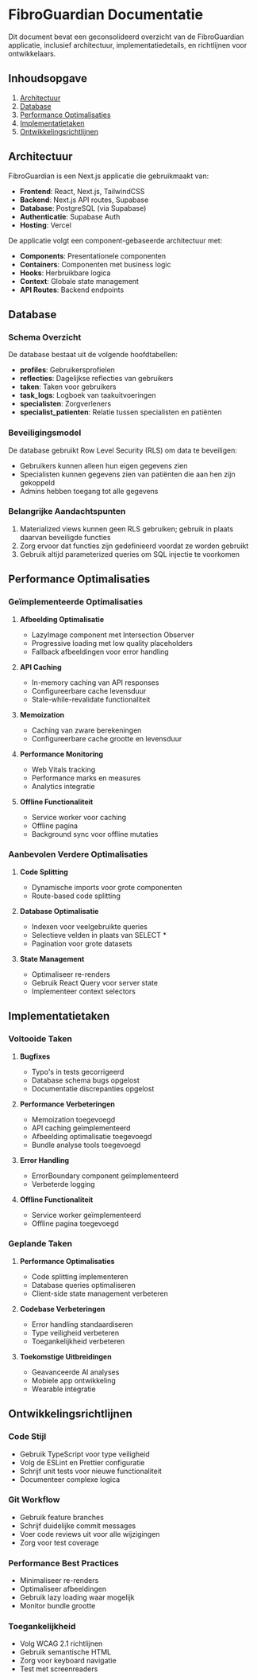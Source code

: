 # FibroGuardian Documentatie

Dit document bevat een geconsolideerd overzicht van de FibroGuardian applicatie, inclusief architectuur, implementatiedetails, en richtlijnen voor ontwikkelaars.

## Inhoudsopgave

1. [Architectuur](#architectuur)
2. [Database](#database)
3. [Performance Optimalisaties](#performance-optimalisaties)
4. [Implementatietaken](#implementatietaken)
5. [Ontwikkelingsrichtlijnen](#ontwikkelingsrichtlijnen)

## Architectuur

FibroGuardian is een Next.js applicatie die gebruikmaakt van:

- **Frontend**: React, Next.js, TailwindCSS
- **Backend**: Next.js API routes, Supabase
- **Database**: PostgreSQL (via Supabase)
- **Authenticatie**: Supabase Auth
- **Hosting**: Vercel

De applicatie volgt een component-gebaseerde architectuur met:

- **Components**: Presentationele componenten
- **Containers**: Componenten met business logic
- **Hooks**: Herbruikbare logica
- **Context**: Globale state management
- **API Routes**: Backend endpoints

## Database

### Schema Overzicht

De database bestaat uit de volgende hoofdtabellen:

- **profiles**: Gebruikersprofielen
- **reflecties**: Dagelijkse reflecties van gebruikers
- **taken**: Taken voor gebruikers
- **task_logs**: Logboek van taakuitvoeringen
- **specialisten**: Zorgverleners
- **specialist_patienten**: Relatie tussen specialisten en patiënten

### Beveiligingsmodel

De database gebruikt Row Level Security (RLS) om data te beveiligen:

- Gebruikers kunnen alleen hun eigen gegevens zien
- Specialisten kunnen gegevens zien van patiënten die aan hen zijn gekoppeld
- Admins hebben toegang tot alle gegevens

### Belangrijke Aandachtspunten

1. Materialized views kunnen geen RLS gebruiken; gebruik in plaats daarvan beveiligde functies
2. Zorg ervoor dat functies zijn gedefinieerd voordat ze worden gebruikt
3. Gebruik altijd parameterized queries om SQL injectie te voorkomen

## Performance Optimalisaties

### Geïmplementeerde Optimalisaties

1. **Afbeelding Optimalisatie**
   - LazyImage component met Intersection Observer
   - Progressive loading met low quality placeholders
   - Fallback afbeeldingen voor error handling

2. **API Caching**
   - In-memory caching van API responses
   - Configureerbare cache levensduur
   - Stale-while-revalidate functionaliteit

3. **Memoization**
   - Caching van zware berekeningen
   - Configureerbare cache grootte en levensduur

4. **Performance Monitoring**
   - Web Vitals tracking
   - Performance marks en measures
   - Analytics integratie

5. **Offline Functionaliteit**
   - Service worker voor caching
   - Offline pagina
   - Background sync voor offline mutaties

### Aanbevolen Verdere Optimalisaties

1. **Code Splitting**
   - Dynamische imports voor grote componenten
   - Route-based code splitting

2. **Database Optimalisatie**
   - Indexen voor veelgebruikte queries
   - Selectieve velden in plaats van SELECT *
   - Pagination voor grote datasets

3. **State Management**
   - Optimaliseer re-renders
   - Gebruik React Query voor server state
   - Implementeer context selectors

## Implementatietaken

### Voltooide Taken

1. **Bugfixes**
   - Typo's in tests gecorrigeerd
   - Database schema bugs opgelost
   - Documentatie discrepanties opgelost

2. **Performance Verbeteringen**
   - Memoization toegevoegd
   - API caching geïmplementeerd
   - Afbeelding optimalisatie toegevoegd
   - Bundle analyse tools toegevoegd

3. **Error Handling**
   - ErrorBoundary component geïmplementeerd
   - Verbeterde logging

4. **Offline Functionaliteit**
   - Service worker geïmplementeerd
   - Offline pagina toegevoegd

### Geplande Taken

1. **Performance Optimalisaties**
   - Code splitting implementeren
   - Database queries optimaliseren
   - Client-side state management verbeteren

2. **Codebase Verbeteringen**
   - Error handling standaardiseren
   - Type veiligheid verbeteren
   - Toegankelijkheid verbeteren

3. **Toekomstige Uitbreidingen**
   - Geavanceerde AI analyses
   - Mobiele app ontwikkeling
   - Wearable integratie

## Ontwikkelingsrichtlijnen

### Code Stijl

- Gebruik TypeScript voor type veiligheid
- Volg de ESLint en Prettier configuratie
- Schrijf unit tests voor nieuwe functionaliteit
- Documenteer complexe logica

### Git Workflow

- Gebruik feature branches
- Schrijf duidelijke commit messages
- Voer code reviews uit voor alle wijzigingen
- Zorg voor test coverage

### Performance Best Practices

- Minimaliseer re-renders
- Optimaliseer afbeeldingen
- Gebruik lazy loading waar mogelijk
- Monitor bundle grootte

### Toegankelijkheid

- Volg WCAG 2.1 richtlijnen
- Gebruik semantische HTML
- Zorg voor keyboard navigatie
- Test met screenreaders
